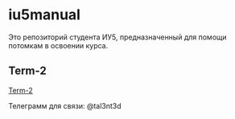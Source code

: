 # iu5manual

Это репозиторий студента ИУ5, предназначенный для помощи потомкам в освоении курса.

## Term-2 

[Term-2](tree/Term-2/)

Телеграмм для связи: @tal3nt3d
